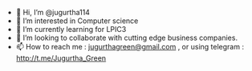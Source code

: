 - 👋 Hi, I’m @jugurtha114
- 👀 I’m interested in Computer science
- 🌱 I’m currently learning for LPIC3
- 💞️ I’m looking to collaborate with cutting edge business companies.
- 📫 How to reach me : jugurthagreen@gmail.com , or using telegram : http://t.me/Jugurtha_Green

<!---
jugurtha114/jugurtha114 is a ✨ special ✨ repository because its `README.md` (this file) appears on your GitHub profile.
You can click the Preview link to take a look at your changes.
--->
